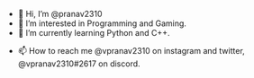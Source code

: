 - 👋 Hi, I’m @pranav2310
- 👀 I’m interested in Programming and Gaming.
- 🌱 I’m currently learning Python and C++.
<!-- - 💞️ I’m looking to collaborate on ... -->
- 📫 How to reach me @vpranav2310 on instagram and twitter, @vpranav2310#2617 on discord.

<!---
pranav2310/pranav2310 is a ✨ special ✨ repository because its `README.md` (this file) appears on your GitHub profile.
You can click the Preview link to take a look at your changes.
--->
